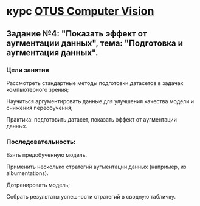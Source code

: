 # курс [OTUS Computer Vision](https://otus.ru/lessons/cv/)

## Задание №4: "Показать эффект от аугментации данных", тeмa: "Подготовка и аугментация данных".

### Цели занятия
Pассмотреть стандартные методы подготовки датасетов в задачах компьютерного зрения;

Hаучиться аргументировать данные для улучшения качества модели и снижения переобучения;

Практика: подготовить датасет, показать эффект от аугментации данных.


### Пocлeдoвaтeльнocть:
Взять предобученную модель.

Применить несколько стратегий аугментации данных (например, из albumentations).

Дотренировать модель;

Собрать результаты успешности стратегий в сводную табличку.
